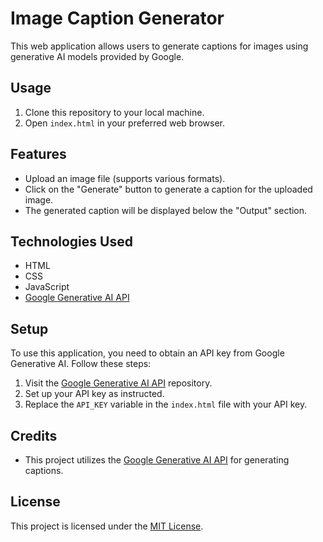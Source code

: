 # Image Caption Generator

This web application allows users to generate captions for images using generative AI models provided by Google.

## Usage

1. Clone this repository to your local machine.
2. Open `index.html` in your preferred web browser.

## Features

- Upload an image file (supports various formats).
- Click on the "Generate" button to generate a caption for the uploaded image.
- The generated caption will be displayed below the "Output" section.

## Technologies Used

- HTML
- CSS
- JavaScript
- [Google Generative AI API](https://github.com/google-research/google-research/tree/master/generative_aimodels)

## Setup

To use this application, you need to obtain an API key from Google Generative AI. Follow these steps:

1. Visit the [Google Generative AI API](https://github.com/google-research/google-research/tree/master/generative_aimodels) repository.
2. Set up your API key as instructed.
3. Replace the `API_KEY` variable in the `index.html` file with your API key.

## Credits

- This project utilizes the [Google Generative AI API](https://github.com/google-research/google-research/tree/master/generative_aimodels) for generating captions.

## License

This project is licensed under the [MIT License](LICENSE).
